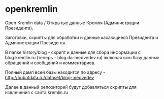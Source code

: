 openkremlin
===========

Open Kremlin data / Открытые данные Кремля (Администрации Президента).

 Заготовки, скрипты для обработки и данные касающиеся Президента и Администрации Президента.

В папке history/blog - скрипт и данные для сбора информации с blog.kremlin.ru (теперь - blog.da-medvedev.ru)
включая всю базу данных обращений и сообщений и комментариев.

Полный дамп всей базы находится по адресу - http://hubofdata.ru/dataset/blog-medvedev

Далее в данный репозиторий будут добавляться скрипты для извлечения с сайта kremlin.ru
